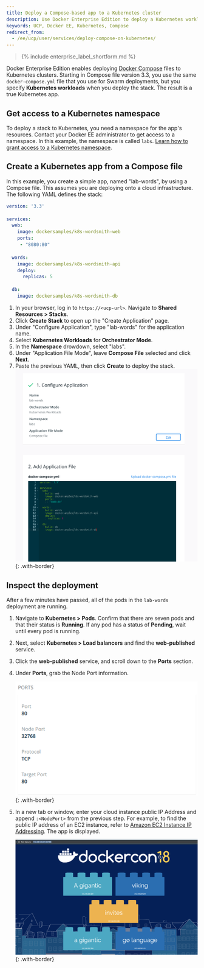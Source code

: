 ```yaml
---
title: Deploy a Compose-based app to a Kubernetes cluster
description: Use Docker Enterprise Edition to deploy a Kubernetes workload from a Docker compose.
keywords: UCP, Docker EE, Kubernetes, Compose
redirect_from:
  - /ee/ucp/user/services/deploy-compose-on-kubernetes/
---
```


>{% include enterprise_label_shortform.md %}

Docker Enterprise Edition enables deploying [Docker Compose](/compose/)
files to Kubernetes clusters. Starting in Compose file version 3.3, you use the
same `docker-compose.yml` file that you use for Swarm deployments, but you
specify **Kubernetes workloads** when you deploy the stack. The result is a
true Kubernetes app.

## Get access to a Kubernetes namespace

To deploy a stack to Kubernetes, you need a namespace for the app's resources.
Contact your Docker EE administrator to get access to a namespace. In this
example, the namespace is called `labs`.
[Learn how to grant access to a Kubernetes namespace](../authorization/grant-permissions.md#kubernetes-grants).

## Create a Kubernetes app from a Compose file

In this example, you create a simple app, named "lab-words", by using a Compose
file. This assumes you are deploying onto a cloud infrastructure. The following YAML defines the stack:

```yaml
version: '3.3'

services:
  web:
    image: dockersamples/k8s-wordsmith-web
    ports:
     - "8080:80"

  words:
    image: dockersamples/k8s-wordsmith-api
    deploy:
      replicas: 5

  db:
    image: dockersamples/k8s-wordsmith-db
```

1.  In your browser, log in to `https://<ucp-url>`. Navigate to **Shared Resources > Stacks**.
2.  Click **Create Stack** to open up the "Create Application" page.
3.  Under "Configure Application", type "lab-words" for the application name.
4.  Select **Kubernetes Workloads** for **Orchestrator Mode**.
5.  In the **Namespace** drowdown, select "labs".
6.  Under "Application File Mode", leave **Compose File** selected and click **Next**.
7.  Paste the previous YAML, then click **Create** to deploy the stack.
    ![](../images/deploy-compose-kubernetes-0.png){: .with-border}



## Inspect the deployment

After a few minutes have passed, all of the pods in the `lab-words` deployment
are running.

1.  Navigate to **Kubernetes > Pods**. Confirm that there are seven pods and
    that their status is **Running**. If any pod has a status of **Pending**,
    wait until every pod is running.
2.  Next, select **Kubernetes > Load balancers** and find the **web-published** service.
4.  Click the **web-published** service, and scroll down to the
    **Ports** section.
5.  Under **Ports**, grab the Node Port information.

    ![](../images/deploy-compose-kubernetes-2.png){: .with-border}

6.  In a new tab or window, enter your cloud instance public IP Address and append `:<NodePort>` from the previous step. For example, to find the public IP address of an EC2 instance, refer to [Amazon EC2 Instance IP Addressing](https://docs.aws.amazon.com/AWSEC2/latest/WindowsGuide/using-instance-addressing.html#concepts-public-addresses). The app is displayed.

    ![](../images/deploy-compose-kubernetes-3.png){: .with-border}

